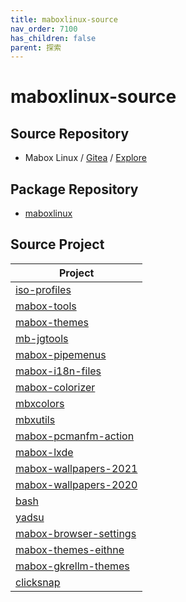 ```yaml
---
title: maboxlinux-source
nav_order: 7100
has_children: false
parent: 探索
---
```



# maboxlinux-source


## Source Repository

* Mabox Linux / [Gitea](https://git.maboxlinux.org/) / [Explore](https://git.maboxlinux.org/explore/repos)


## Package Repository

* [maboxlinux](https://samwhelp.github.io/note-about-mabox/read/explore/maboxlinux.html)


## Source Project


| Project |
| --- |
| [iso-profiles](https://git.maboxlinux.org/Mabox/iso-profiles) |
| [mabox-tools](https://git.maboxlinux.org/Mabox/mabox-tools) |
| [mabox-themes](https://git.maboxlinux.org/Mabox/mabox-themes) |
| [mb-jgtools](https://git.maboxlinux.org/Mabox/mb-jgtools) |
| [mabox-pipemenus](https://git.maboxlinux.org/Mabox/mabox-pipemenus) |
| [mabox-i18n-files](https://git.maboxlinux.org/Mabox/mabox-i18n-files) |
| [mabox-colorizer](https://git.maboxlinux.org/Mabox/mabox-colorizer) |
| [mbxcolors](https://git.maboxlinux.org/Mabox/mbxcolors) |
| [mbxutils](https://git.maboxlinux.org/Mabox/mbxutils) |
| [mabox-pcmanfm-action](https://git.maboxlinux.org/Mabox/mabox-pcmanfm-actions) |
| [mabox-lxde](https://git.maboxlinux.org/Mabox/mabox-lxde) |
| [mabox-wallpapers-2021](https://git.maboxlinux.org/Mabox/mabox-wallpapers-2021) |
| [mabox-wallpapers-2020](https://git.maboxlinux.org/Mabox/mabox-wallpapers-2020) |
| [bash](https://git.maboxlinux.org/Mabox/bash) |
| [yadsu](https://git.maboxlinux.org/Mabox/yadsu) |
| [mabox-browser-settings](https://git.maboxlinux.org/Mabox/mabox-browser-settings) |
| [mabox-themes-eithne](https://git.maboxlinux.org/Mabox/mabox-themes-eithne) |
| [mabox-gkrellm-themes](https://git.maboxlinux.org/Mabox/mabox-gkrellm-themes) |
| [clicksnap](https://git.maboxlinux.org/napcok/clicksnap) |


